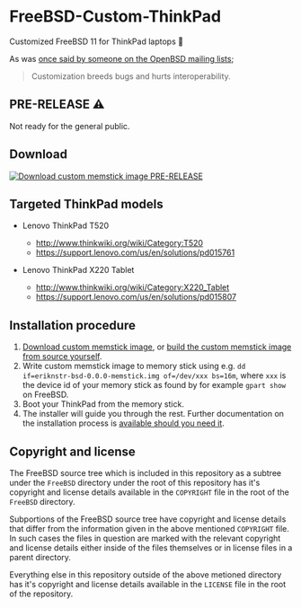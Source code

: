 # FreeBSD-Custom-ThinkPad

Customized FreeBSD 11 for ThinkPad laptops 🐅

As was [once said by someone on the OpenBSD mailing lists](http://marc.info/?l=openbsd-misc&m=145358748924473&w=4);

>Customization breeds bugs and hurts interoperability.

## PRE-RELEASE ⚠️

Not ready for the general public.

## Download

[![Download custom memstick image PRE-RELEASE][msimgdl]][msimg]

## Targeted ThinkPad models

* Lenovo ThinkPad T520
  - http://www.thinkwiki.org/wiki/Category:T520
  - https://support.lenovo.com/us/en/solutions/pd015761

* Lenovo ThinkPad X220 Tablet
  - http://www.thinkwiki.org/wiki/Category:X220_Tablet
  - https://support.lenovo.com/us/en/solutions/pd015807

## Installation procedure

1. [Download custom memstick image][msimg], or [build the custom memstick image from source yourself](docs/build.md).
2. Write custom memstick image to memory stick using e.g. `dd if=eriknstr-bsd-0.0.0-memstick.img of=/dev/xxx bs=16m`, where `xxx` is the device id of your memory stick as found by for example `gpart show` on FreeBSD.
3. Boot your ThinkPad from the memory stick.
4. The installer will guide you through the rest. Further documentation on the installation process is [available should you need it](docs/guided_install.md).

## Copyright and license

The FreeBSD source tree which is included in this repository as a subtree
under the `FreeBSD` directory under the root of this repository
has it's copyright and license details available in the `COPYRIGHT`
file in the root of the `FreeBSD` directory.

Subportions of the FreeBSD source tree have copyright and license details
that differ from the information given in the above mentioned `COPYRIGHT`
file. In such cases the files in question are marked with the relevant
copyright and license details either inside of the files themselves
or in license files in a parent directory.

Everything else in this repository outside of the above metioned directory
has it's copyright and license details available in the `LICENSE`
file in the root of the repository.

[msimgdl]: https://github.com/eriknstr/FreeBSD-Custom-ThinkPad/releases/download/v0.0.0/msimgdl.png
[msimg]: https://github.com/eriknstr/FreeBSD-Custom-ThinkPad/releases/download/v0.0.0/eriknstr-bsd-0.0.0-memstick.img
